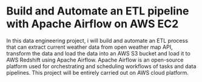 # Build and Automate an ETL pipeline with Apache Airflow on AWS EC2

In this data engineering project, i will build and automate an ETL process that can extract current weather data from open weather map API, transform the data and load the data into an AWS S3 bucket and load it to AWS Redshift 
using Apache Airflow. Apache Airflow is an open-source platform used for orchestrating and scheduling workflows of tasks and data pipelines. This project will be entirely carried out on AWS cloud platform.
